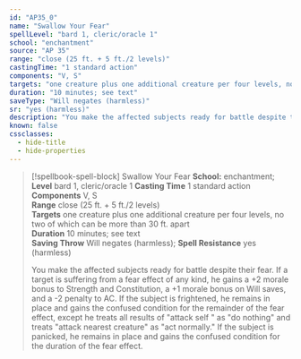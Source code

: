```yaml
---
id: "AP35_0"
name: "Swallow Your Fear"
spellLevel: "bard 1, cleric/oracle 1"
school: "enchantment"
source: "AP 35"
range: "close (25 ft. + 5 ft./2 levels)"
castingTime: "1 standard action"
components: "V, S"
targets: "one creature plus one additional creature per four levels, no two of which can be more than 30 ft. apart"
duration: "10 minutes; see text"
saveType: "Will negates (harmless)"
sr: "yes (harmless)"
description: "You make the affected subjects ready for battle despite their fear. If a target is suffering from a fear effect of any kind, he gains a +2 morale bonus to Strength and Constitution, a +1 morale bonus on Will saves, and a -2 penalty to AC.  If the subject is frightened, he remains in place and gains the confused condition for the remainder of the fear effect, except he treats all results of \"attack self \" as \"do nothing\" and treats \"attack nearest creature\" as \"act normally.\" If the subject is panicked, he remains in place and gains the confused condition for the duration of the fear effect."
known: false
cssclasses:
  - hide-title
  - hide-properties
---
```


> [!spellbook-spell-block] Swallow Your Fear
> **School:** enchantment; **Level** bard 1, cleric/oracle 1
> **Casting Time** 1 standard action  
> **Components** V, S  
> **Range** close (25 ft. + 5 ft./2 levels)  
> **Targets** one creature plus one additional creature per four levels, no two of which can be more than 30 ft. apart  
> **Duration** 10 minutes; see text  
> **Saving Throw** Will negates (harmless); **Spell Resistance** yes (harmless)
> 
> You make the affected subjects ready for battle despite their fear. If a target is suffering from a fear effect of any kind, he gains a +2 morale bonus to Strength and Constitution, a +1 morale bonus on Will saves, and a -2 penalty to AC.  If the subject is frightened, he remains in place and gains the confused condition for the remainder of the fear effect, except he treats all results of "attack self " as "do nothing" and treats "attack nearest creature" as "act normally." If the subject is panicked, he remains in place and gains the confused condition for the duration of the fear effect.